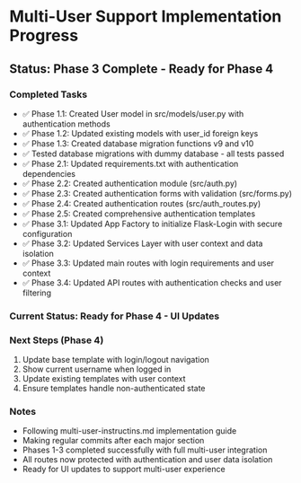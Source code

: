 # Multi-User Support Implementation Progress

## Status: Phase 3 Complete - Ready for Phase 4

### Completed Tasks
- ✅ Phase 1.1: Created User model in src/models/user.py with authentication methods
- ✅ Phase 1.2: Updated existing models with user_id foreign keys
- ✅ Phase 1.3: Created database migration functions v9 and v10
- ✅ Tested database migrations with dummy database - all tests passed
- ✅ Phase 2.1: Updated requirements.txt with authentication dependencies
- ✅ Phase 2.2: Created authentication module (src/auth.py)
- ✅ Phase 2.3: Created authentication forms with validation (src/forms.py)
- ✅ Phase 2.4: Created authentication routes (src/auth_routes.py)
- ✅ Phase 2.5: Created comprehensive authentication templates
- ✅ Phase 3.1: Updated App Factory to initialize Flask-Login with secure configuration
- ✅ Phase 3.2: Updated Services Layer with user context and data isolation
- ✅ Phase 3.3: Updated main routes with login requirements and user context
- ✅ Phase 3.4: Updated API routes with authentication checks and user filtering

### Current Status: Ready for Phase 4 - UI Updates

### Next Steps (Phase 4)
1. Update base template with login/logout navigation
2. Show current username when logged in
3. Update existing templates with user context
4. Ensure templates handle non-authenticated state

### Notes
- Following multi-user-instructins.md implementation guide
- Making regular commits after each major section
- Phases 1-3 completed successfully with full multi-user integration
- All routes now protected with authentication and user data isolation
- Ready for UI updates to support multi-user experience